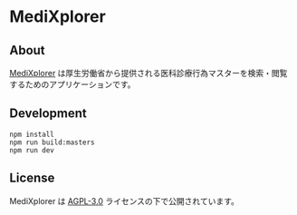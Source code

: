 # MediXplorer

## About

[MediXplorer](https://medi-xplorer.com/) は厚生労働省から提供される医科診療行為マスターを検索・閲覧するためのアプリケーションです。

## Development

```
npm install
npm run build:masters
npm run dev
```

## License

MediXplorer は [AGPL-3.0](https://github.com/kohii/medi-xplorer/blob/main/LICENSE) ライセンスの下で公開されています。
